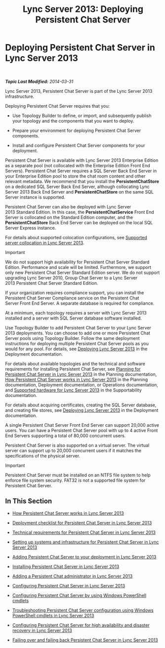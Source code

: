 ﻿---
title: 'Lync Server 2013: Deploying Persistent Chat Server'
TOCTitle: Deploying Persistent Chat Server
ms:assetid: e3b930fb-6855-47f0-b6b3-7dfae386540d
ms:mtpsurl: https://technet.microsoft.com/en-us/library/JJ205357(v=OCS.15)
ms:contentKeyID: 48185717
ms.date: 07/23/2014
mtps_version: v=OCS.15
---

<div data-xmlns="http://www.w3.org/1999/xhtml">

<div class="topic" data-xmlns="http://www.w3.org/1999/xhtml" data-msxsl="urn:schemas-microsoft-com:xslt" data-cs="http://msdn.microsoft.com/en-us/">

<div data-asp="http://msdn2.microsoft.com/asp">

# Deploying Persistent Chat Server in Lync Server 2013

</div>

<div id="mainSection">

<div id="mainBody">

<span> </span>

_**Topic Last Modified:** 2014-03-31_

Lync Server 2013, Persistent Chat Server is part of the Lync Server 2013 infrastructure.

Deploying Persistent Chat Server requires that you:

  - Use Topology Builder to define, or import, and subsequently publish your topology and the components that you want to deploy.

  - Prepare your environment for deploying Persistent Chat Server components.

  - Install and configure Persistent Chat Server components for your deployment.

Persistent Chat Server is available with Lync Server 2013 Enterprise Edition as a separate pool (not collocated with the Enterprise Edition Front End Servers). Persistent Chat Server requires a SQL Server Back End Server in your Enterprise Edition pool to store the chat room content and other relevant metadata. We recommend that you install the **PersistentChatStore** on a dedicated SQL Server Back End Server, although collocating Lync Server 2013 Back End Server and **PersistentChatStore** on the same SQL Server instance is supported.

Persistent Chat Server can also be deployed with Lync Server 2013 Standard Edition. In this case, the **PersistentChatService** Front End Server is collocated on the Standard Edition computer, and the **PersistentChatStore** Back End Server can be deployed on the local SQL Server Express instance.

For details about supported colocation configurations, see [Supported server collocation in Lync Server 2013](lync-server-2013-supported-server-collocation.md).

<div>


> [!IMPORTANT]
> We do not support high availability for Persistent Chat Server&nbsp;Standard Edition. Performance and scale will be limited. Furthermore, we support only new Persistent Chat Server&nbsp;Standard Edition server. We do not support upgrading Lync Server 2010, Group Chat Server to a Lync Server 2013&nbsp;Persistent Chat Server&nbsp;Standard Edition.



</div>

If your organization requires compliance support, you can install the Persistent Chat Server Compliance service on the Persistent Chat Server Front End Server. A separate database is required for compliance.

At a minimum, each topology requires a server with Lync Server 2013 installed and a server with SQL Server database software installed.

Use Topology Builder to add Persistent Chat Server to your Lync Server 2013 deployments. You can choose to add one or more Persistent Chat Server pools using Topology Builder. Follow the same deployment instructions for deploying multiple Persistent Chat Server pools as you would for any pool. For details, see [Deploying Lync Server 2013](lync-server-2013-deploying-lync-server.md) in the Deployment documentation.

For details about available topologies and the technical and software requirements for installing Persistent Chat Server, see [Planning for Persistent Chat Server in Lync Server 2013](lync-server-2013-planning-for-persistent-chat-server.md) in the Planning documentation, [How Persistent Chat Server works in Lync Server 2013](lync-server-2013-how-persistent-chat-server-works.md) in the Planning documentation, Deployment documentation, or Operations documentation, and [Supported hardware for Lync Server 2013](lync-server-2013-supported-hardware.md) in the Supportability documentation.

For details about acquiring certificates, creating the SQL Server database, and creating file stores, see [Deploying Lync Server 2013](lync-server-2013-deploying-lync-server.md) in the Deployment documentation.

A single Persistent Chat Server Front End Server can support 20,000 active users. You can have a Persistent Chat Server pool with up to 4 active Front End Servers supporting a total of 80,000 concurrent users.

Persistent Chat Server is also supported on a virtual server. The virtual server can support up to 20,000 concurrent users if it matches the specifications of the physical server.

<div>


> [!IMPORTANT]
> Persistent Chat Server must be installed on an NTFS file system to help enforce file system security. FAT32 is not a supported file system for Persistent Chat Server.



</div>

<div>

## In This Section

  - [How Persistent Chat Server works in Lync Server 2013](lync-server-2013-how-persistent-chat-server-works.md)

  - [Deployment checklist for Persistent Chat Server in Lync Server 2013](lync-server-2013-deployment-checklist-for-persistent-chat-server.md)

  - [Technical requirements for Persistent Chat Server in Lync Server 2013](lync-server-2013-technical-requirements-for-persistent-chat-server.md)

  - [Setting up systems and infrastructure for Persistent Chat Server in Lync Server 2013](lync-server-2013-setting-up-systems-and-infrastructure-for-persistent-chat-server.md)

  - [Adding Persistent Chat Server to your deployment in Lync Server 2013](lync-server-2013-adding-persistent-chat-server-to-your-deployment.md)

  - [Installing Persistent Chat Server in Lync Server 2013](lync-server-2013-installing-persistent-chat-server.md)

  - [Adding a Persistent Chat administrator in Lync Server 2013](lync-server-2013-adding-a-persistent-chat-administrator.md)

  - [Configuring Persistent Chat Server in Lync Server 2013](lync-server-2013-configuring-persistent-chat-server.md)

  - [Configuring Persistent Chat Server by using Windows PowerShell cmdlets](configuring-persistent-chat-server-by-using-windows-powershell-cmdlets.md)

  - [Troubleshooting Persistent Chat Server configuration using Windows PowerShell cmdlets in Lync Server 2013](lync-server-2013-troubleshooting-persistent-chat-server-configuration-using-windows-powershell-cmdlets.md)

  - [Configuring Persistent Chat Server for high availability and disaster recovery in Lync Server 2013](lync-server-2013-configuring-persistent-chat-server-for-high-availability-and-disaster-recovery.md)

  - [Failing over and failing back Persistent Chat Server in Lync Server 2013](lync-server-2013-failing-over-and-failing-back-persistent-chat-server.md)

</div>

</div>

<span> </span>

</div>

</div>

</div>

